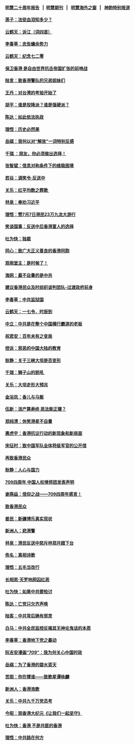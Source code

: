 #### [明慧二十周年报告](https://github.com/gfw-breaker/mh-reports/blob/master/README.md?t=07201801) &nbsp;&nbsp;|&nbsp;&nbsp;[明慧期刊](https://github.com/gfw-breaker/mh-qikan) &nbsp;&nbsp;|&nbsp;&nbsp; [明慧海外之窗](https://github.com/gfw-breaker/mh-news/blob/master/README.md?t=07201801) &nbsp;&nbsp;|&nbsp;&nbsp; [神韵特别报道](https://github.com/gfw-breaker/mh-news/blob/master/shenyun.md?t=07201801) 

#### [莲子：法徒血泪知多少？](../pages/nsc993/n11397534.md?t=07201801) 

#### [云鹤天：诉江（词四首）](../pages/nsc993/n11397502.md?t=07201801) 

#### [李春草：忠告蟾余势力](../pages/nsc993/n11396852.md?t=07201801) 

#### [云鹤天：纪念七二零](../pages/nsc993/n11396646.md?t=07201801) 

#### [保卫香港 是自由世界抗击帝国扩张的前哨战](../pages/nsc993/n11393186.md?t=07201801) 

#### [陆言：致香港警队的兄弟姐妹们](../pages/nsc993/n11392281.md?t=07201801) 

#### [王丹：对台湾的考验开始了](../pages/nsc993/n11391258.md?t=07201801) 

#### [胡平：谁是投降派？谁是强硬派？](../pages/nsc993/n11391224.md?t=07201801) 

#### [陈达：如此依法执政](../pages/nsc993/n11388999.md?t=07201801) 

#### [理悟：历史必然果](../pages/nsc993/n11388741.md?t=07201801) 

#### [岳祺：我何以对“解放”一词特别反感](../pages/nsc993/n11385696.md?t=07201801) 

#### [千瑞 ：朋友，你必须做出选择！](../pages/nsc993/n11384949.md?t=07201801) 

#### [张智斌：信息对称条件下的维稳困境](../pages/nsc993/n11384812.md?t=07201801) 

#### [若谷：调笑令‧反送中](../pages/nsc993/n11383745.md?t=07201801) 

#### [关乐：红平均数之葬歌 ](../pages/nsc993/n11383498.md?t=07201801) 

#### [林泉：奉劝习近平](../pages/nsc993/n11383487.md?t=07201801) 

#### [理悟：赞7月7日港民23万九龙大游行](../pages/nsc993/n11383473.md?t=07201801) 

#### [笑谈国事：反送中后香港富人的选择](../pages/nsc993/n11382020.md?t=07201801) 

#### [吐为快：独裁](../pages/nsc993/n11382755.md?t=07201801) 

#### [同心：致广大正义善良的香港同胞](../pages/nsc993/n11382745.md?t=07201801) 

#### [观雨堂主：是时候了！](../pages/nsc993/n11382737.md?t=07201801) 

#### [海网：最不自量的是中共](../pages/nsc993/n11380440.md?t=07201801) 

#### [建议香港民众及时组织谈判团队-过渡政府前身](../pages/nsc993/n11379909.md?t=07201801) 

#### [李春草：中共监狱国](../pages/nsc993/n11378989.md?t=07201801) 

#### [云鹤天：一七令．时辰到](../pages/nsc993/n11379260.md?t=07201801) 

#### [中立：中共是在整个中国横行霸道的老板](../pages/nsc993/n11378382.md?t=07201801) 

#### [祝君安：百年未有之变局](../pages/nsc993/n11378376.md?t=07201801) 

#### [控诉：邪恶的中国大陆的教育](../pages/nsc993/n11378344.md?t=07201801) 

#### [耿静：关于三峡大坝是否变形](../pages/nsc993/n11375879.md?t=07201801) 

#### [千瑞：狮子山的怒吼 ](../pages/nsc993/n11375644.md?t=07201801) 

#### [关乐：大坝走形大预兆](../pages/nsc993/n11375629.md?t=07201801) 

#### [金浴凤：香儿与马贩](../pages/nsc993/n11375580.md?t=07201801) 

#### [伍新：流产算寿终  恶法能正寝？](../pages/nsc993/n11375581.md?t=07201801) 

#### [郑纯清：休笑港星不自量](../pages/nsc993/n11375555.md?t=07201801) 

#### [惠虎宇：香港抗议行动的新现象和新局面](../pages/nsc993/n11375501.md?t=07201801) 

#### [宋征时：致中国军队全体将级军官的公开信](../pages/nsc993/n11373354.md?t=07201801) 

#### [再致香港民众](../pages/nsc993/n11373870.md?t=07201801) 

#### [耿静：人心与国力](../pages/nsc993/n11373759.md?t=07201801) 

#### [709四周年 中国人权律师团发表声明](../pages/nsc993/n11373565.md?t=07201801) 

#### [谢燕益：信仰之战——709四周年感言！](../pages/nsc993/n11373388.md?t=07201801) 

#### [致香港民众](../pages/nsc993/n11373286.md?t=07201801) 

#### [姜民：新疆博乐真实现状](../pages/nsc993/n11371223.md?t=07201801) 

#### [新洲人：悲港警](../pages/nsc993/n11371174.md?t=07201801) 

#### [林泉：港民反送中怒斥林郑月娥下台](../pages/nsc993/n11370676.md?t=07201801) 

#### [佚名：真相诗歌](../pages/nsc993/n11370666.md?t=07201801) 

#### [理悟：五毛当改行](../pages/nsc993/n11369314.md?t=07201801) 

#### [长相思‧天罗地网囚红恶](../pages/nsc993/n11368444.md?t=07201801) 

#### [吐为快：如果中共要检讨](../pages/nsc993/n11368441.md?t=07201801) 

#### [陈达：亡党只欠齐声唤](../pages/nsc993/n11367838.md?t=07201801) 

#### [陆客：中共背后确有邪灵](../pages/nsc993/n11365263.md?t=07201801) 

#### [白马：中共全民监控反揭其无神论鬼话的本质](../pages/nsc993/n11365236.md?t=07201801) 

#### [李春草：香港地下党之暴动](../pages/nsc993/n11365210.md?t=07201801) 

#### [阮吉安漫画“709”：我为何关心中国时政](../pages/nsc993/n11362127.md?t=07201801) 

#### [岳祺：为了香港的碧水蓝天](../pages/nsc993/n11362627.md?t=07201801) 

#### [苦胆：你在撑谁——致歌星谭咏麟](../pages/nsc993/n11361348.md?t=07201801) 

#### [新洲人：香港浩歌](../pages/nsc993/n11361334.md?t=07201801) 

#### [关乐：中共九千万党员考](../pages/nsc993/n11361304.md?t=07201801) 

#### [今昭：观香港大纪元《让我们一起坚守》](../pages/nsc993/n11361244.md?t=07201801) 

#### [吐为快：香港  不是共匪的香港](../pages/nsc993/n11360918.md?t=07201801) 

#### [理悟：中共路在何方](../pages/nsc993/n11360509.md?t=07201801) 

